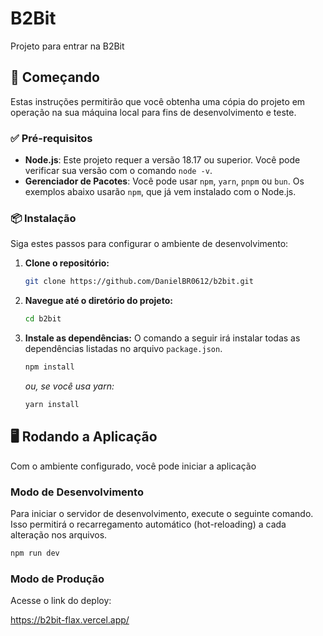 # B2Bit

Projeto para entrar na B2Bit

## 🚀 Começando

Estas instruções permitirão que você obtenha uma cópia do projeto em operação na sua máquina local para fins de desenvolvimento e teste.

### ✅ Pré-requisitos

* **Node.js**: Este projeto requer a versão 18.17 ou superior. Você pode verificar sua versão com o comando `node -v`.
* **Gerenciador de Pacotes**: Você pode usar `npm`, `yarn`, `pnpm` ou `bun`. Os exemplos abaixo usarão `npm`, que já vem instalado com o Node.js.

### 📦 Instalação

Siga estes passos para configurar o ambiente de desenvolvimento:

1.  **Clone o repositório:**
    ```bash
    git clone https://github.com/DanielBR0612/b2bit.git
    ```

2.  **Navegue até o diretório do projeto:**
    ```bash
    cd b2bit
    ```

3.  **Instale as dependências:**
    O comando a seguir irá instalar todas as dependências listadas no arquivo `package.json`.
    ```bash
    npm install
    ```
    *ou, se você usa yarn:*
    ```bash
    yarn install
    ```

## 🖥️ Rodando a Aplicação

Com o ambiente configurado, você pode iniciar a aplicação

### Modo de Desenvolvimento

Para iniciar o servidor de desenvolvimento, execute o seguinte comando. Isso permitirá o recarregamento automático (hot-reloading) a cada alteração nos arquivos.

```bash
npm run dev

```

### Modo de Produção

Acesse o link do deploy:

https://b2bit-flax.vercel.app/
